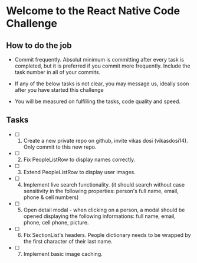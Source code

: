 # Welcome to the React Native Code Challenge

## How to do the job

- Commit frequently. Absolut minimum is committing after every task is completed, but it is preferred if you commit more frequently. Include the task number in all of your commits.

- If any of the below tasks is not clear, you may message us, ideally soon after you have started this challenge

- You will be measured on fulfilling the tasks, code quality and speed.

## Tasks

- [ ] 1.  Create a new private repo on github, invite vikas dosi (vikasdosi14). Only commit to this new repo.

- [ ] 2.  Fix PeopleListRow to display names correctly.

- [ ] 3.  Extend PeopleListRow to display user images.

- [ ] 4.  Implement live search functionality. (it should search without case sensitivity in the following properties: person's full name, email, phone & cell numbers)

- [ ] 5.  Open detail modal - when clicking on a person, a modal should be opened displaying the following informations: full name, email, phone, cell phone, picture.

- [ ] 6.  Fix SectionList's headers. People dictionary needs to be wrapped by the first character of their last name.

- [ ] 7.  Implement basic image caching.
